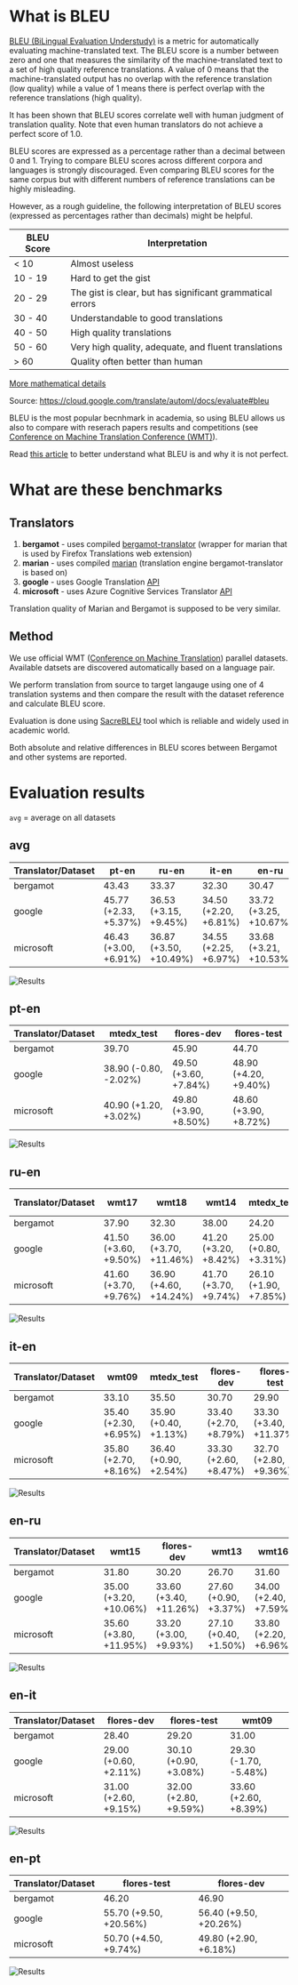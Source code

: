 # What is BLEU

[BLEU (BiLingual Evaluation Understudy)](https://en.wikipedia.org/wiki/BLEU) is a metric for automatically evaluating machine-translated text. The BLEU score is a number between zero and one that measures the similarity of the machine-translated text to a set of high quality reference translations. A value of 0 means that the machine-translated output has no overlap with the reference translation (low quality) while a value of 1 means there is perfect overlap with the reference translations (high quality).

It has been shown that BLEU scores correlate well with human judgment of translation quality. Note that even human translators do not achieve a perfect score of 1.0.

BLEU scores are expressed as a percentage rather than a decimal between 0 and 1.
Trying to compare BLEU scores across different corpora and languages is strongly discouraged. Even comparing BLEU scores for the same corpus but with different numbers of reference translations can be highly misleading.

However, as a rough guideline, the following interpretation of BLEU scores (expressed as percentages rather than decimals) might be helpful.

BLEU Score |	Interpretation
--- | ---
< 10 |	Almost useless
10 - 19 |	Hard to get the gist
20 - 29 |	The gist is clear, but has significant grammatical errors
30 - 40 |	Understandable to good translations
40 - 50 |	High quality translations
50 - 60 |	Very high quality, adequate, and fluent translations
\> 60 |	Quality often better than human

[More mathematical details](https://cloud.google.com/translate/automl/docs/evaluate#the_mathematical_details)

Source: https://cloud.google.com/translate/automl/docs/evaluate#bleu


BLEU is the most popular becnhmark in academia, so using BLEU allows us also to compare with reserach papers results and competitions (see [Conference on Machine Translation Conference (WMT)](http://statmt.org/wmt21/)).

Read [this article](https://www.rws.com/blog/understanding-mt-quality-bleu-scores/) to better understand what BLEU is and why it is not perfect.

# What are these benchmarks

## Translators

1. **bergamot** - uses compiled  [bergamot-translator](https://github.com/mozilla/bergamot-translator)  (wrapper for marian that is used by Firefox Translations web extension)
2. **marian** - uses compiled [marian](https://github.com/marian-nmt/marian-dev) (translation engine bergamot-translator is based on)
3. **google** - uses Google Translation [API](https://cloud.google.com/translate)
4. **microsoft** - uses Azure Cognitive Services Translator [API](https://azure.microsoft.com/en-us/services/cognitive-services/translator/)

Translation quality of Marian and Bergamot is supposed to be very similar.

## Method

We use official WMT ([Conference on Machine Translation](http://statmt.org/wmt21/)) parallel datasets. Available datsets are discovered automatically based on a language pair.

We perform translation from source to target langauge using one of 4 translation systems and then compare the result with the dataset reference and calculate BLEU score.

Evaluation is done using [SacreBLEU](https://github.com/mjpost/sacrebleu) tool which is reliable and widely used in academic world.

Both absolute and relative differences in BLEU scores between Bergamot and other systems are reported.

# Evaluation results

`avg` = average on all datasets



## avg

| Translator/Dataset | pt-en | ru-en | it-en | en-ru | en-it | en-pt |
| --- | --- | --- | --- | --- | --- | --- |
| bergamot | 43.43 | 33.37 | 32.30 | 30.47 | 29.53 | 46.55 |
| google | 45.77 (+2.33, +5.37%) | 36.53 (+3.15, +9.45%) | 34.50 (+2.20, +6.81%) | 33.72 (+3.25, +10.67%) | 29.47 (-0.07, -0.23%) | 56.05 (+9.50, +20.41%) |
| microsoft | 46.43 (+3.00, +6.91%) | 36.87 (+3.50, +10.49%) | 34.55 (+2.25, +6.97%) | 33.68 (+3.21, +10.53%) | 32.20 (+2.67, +9.03%) | 50.25 (+3.70, +7.95%) |

![Results](img/avg.png)

## pt-en

| Translator/Dataset | mtedx_test | flores-dev | flores-test |
| --- | --- | --- | --- |
| bergamot | 39.70 | 45.90 | 44.70 |
| google | 38.90 (-0.80, -2.02%) | 49.50 (+3.60, +7.84%) | 48.90 (+4.20, +9.40%) |
| microsoft | 40.90 (+1.20, +3.02%) | 49.80 (+3.90, +8.50%) | 48.60 (+3.90, +8.72%) |

![Results](img/pt-en.png)

## ru-en

| Translator/Dataset | wmt17 | wmt18 | wmt14 | mtedx_test | wmt16 | wmt13 | wmt19 | wmt20 | flores-dev | flores-test | wmt15 |
| --- | --- | --- | --- | --- | --- | --- | --- | --- | --- | --- | --- |
| bergamot | 37.90 | 32.30 | 38.00 | 24.20 | 33.40 | 29.50 | 39.30 | 35.40 | 31.90 | 31.50 | 33.70 |
| google | 41.50 (+3.60, +9.50%) | 36.00 (+3.70, +11.46%) | 41.20 (+3.20, +8.42%) | 25.00 (+0.80, +3.31%) | 36.60 (+3.20, +9.58%) | 31.40 (+1.90, +6.44%) | 42.40 (+3.10, +7.89%) | 37.70 (+2.30, +6.50%) | 37.00 (+5.10, +15.99%) | 35.50 (+4.00, +12.70%) | 37.50 (+3.80, +11.28%) |
| microsoft | 41.60 (+3.70, +9.76%) | 36.90 (+4.60, +14.24%) | 41.70 (+3.70, +9.74%) | 26.10 (+1.90, +7.85%) | 37.60 (+4.20, +12.57%) | 31.20 (+1.70, +5.76%) | 42.60 (+3.30, +8.40%) | 37.80 (+2.40, +6.78%) | 36.20 (+4.30, +13.48%) | 36.10 (+4.60, +14.60%) | 37.80 (+4.10, +12.17%) |

![Results](img/ru-en.png)

## it-en

| Translator/Dataset | wmt09 | mtedx_test | flores-dev | flores-test |
| --- | --- | --- | --- | --- |
| bergamot | 33.10 | 35.50 | 30.70 | 29.90 |
| google | 35.40 (+2.30, +6.95%) | 35.90 (+0.40, +1.13%) | 33.40 (+2.70, +8.79%) | 33.30 (+3.40, +11.37%) |
| microsoft | 35.80 (+2.70, +8.16%) | 36.40 (+0.90, +2.54%) | 33.30 (+2.60, +8.47%) | 32.70 (+2.80, +9.36%) |

![Results](img/it-en.png)

## en-ru

| Translator/Dataset | wmt15 | flores-dev | wmt13 | wmt16 | wmt20 | flores-test | wmt19 | wmt17 | wmt18 | wmt14 |
| --- | --- | --- | --- | --- | --- | --- | --- | --- | --- | --- |
| bergamot | 31.80 | 30.20 | 26.70 | 31.60 | 22.00 | 29.10 | 31.70 | 34.10 | 29.00 | 38.50 |
| google | 35.00 (+3.20, +10.06%) | 33.60 (+3.40, +11.26%) | 27.60 (+0.90, +3.37%) | 34.00 (+2.40, +7.59%) | 26.40 (+4.40, +20.00%) | 33.60 (+4.50, +15.46%) | 32.20 (+0.50, +1.58%) | 37.30 (+3.20, +9.38%) | 34.10 (+5.10, +17.59%) | 43.40 (+4.90, +12.73%) |
| microsoft | 35.60 (+3.80, +11.95%) | 33.20 (+3.00, +9.93%) | 27.10 (+0.40, +1.50%) | 33.80 (+2.20, +6.96%) | 26.00 (+4.00, +18.18%) | 33.00 (+3.90, +13.40%) | 32.70 (+1.00, +3.15%) | 38.10 (+4.00, +11.73%) | 33.20 (+4.20, +14.48%) | 44.10 (+5.60, +14.55%) |

![Results](img/en-ru.png)

## en-it

| Translator/Dataset | flores-dev | flores-test | wmt09 |
| --- | --- | --- | --- |
| bergamot | 28.40 | 29.20 | 31.00 |
| google | 29.00 (+0.60, +2.11%) | 30.10 (+0.90, +3.08%) | 29.30 (-1.70, -5.48%) |
| microsoft | 31.00 (+2.60, +9.15%) | 32.00 (+2.80, +9.59%) | 33.60 (+2.60, +8.39%) |

![Results](img/en-it.png)

## en-pt

| Translator/Dataset | flores-test | flores-dev |
| --- | --- | --- |
| bergamot | 46.20 | 46.90 |
| google | 55.70 (+9.50, +20.56%) | 56.40 (+9.50, +20.26%) |
| microsoft | 50.70 (+4.50, +9.74%) | 49.80 (+2.90, +6.18%) |

![Results](img/en-pt.png)